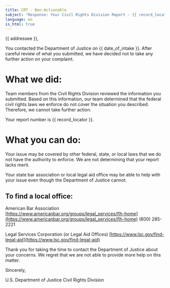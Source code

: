 ```yaml
---
title: CRT - Non-Actionable
subject: "Response: Your Civil Rights Division Report - {{ record_locator }} from the {{ section_name }} Section"
language: en
is_html: true
---
```

{{ addressee }},

You contacted the Department of Justice on {{ date_of_intake }}. After careful review of what you submitted, we have decided not to take any further action on your complaint.

# What we did:

Team members from the Civil Rights Division reviewed the information you submitted.  Based on this information, our team determined that the federal civil rights laws we enforce do not cover the situation you described.  Therefore, we cannot take further action.

Your report number is {{ record_locator }}.

# What you can do:

Your issue may be covered by other federal, state, or local laws that we do not have the authority to enforce. We are not determining that your report lacks merit.

Your state bar association or local legal aid office may be able to help with your issue even though the Department of Justice cannot.

## To find a local office:

American Bar Association
[https://www.americanbar.org/groups/legal_services/flh-home](https://www.americanbar.org/groups/legal_services/flh-home)
(800) 285-2221

Legal Services Corporation (or Legal Aid Offices)
[https://www.lsc.gov/find-legal-aid](https://www.lsc.gov/find-legal-aid)

Thank you for taking the time to contact the Department of Justice about your concerns. We regret that we are not able to provide more help on this matter.

Sincerely,

U.S. Department of Justice
Civil Rights Division
